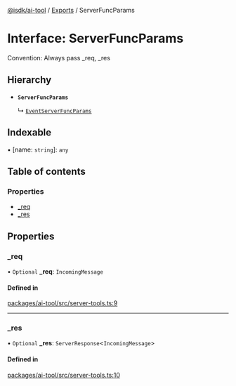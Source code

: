 [@isdk/ai-tool](../README.md) / [Exports](../modules.md) / ServerFuncParams

# Interface: ServerFuncParams

Convention: Always pass _req, _res

## Hierarchy

- **`ServerFuncParams`**

  ↳ [`EventServerFuncParams`](EventServerFuncParams.md)

## Indexable

▪ [name: `string`]: `any`

## Table of contents

### Properties

- [\_req](ServerFuncParams.md#_req)
- [\_res](ServerFuncParams.md#_res)

## Properties

### \_req

• `Optional` **\_req**: `IncomingMessage`

#### Defined in

[packages/ai-tool/src/server-tools.ts:9](https://github.com/isdk/ai-tool.js/blob/645c3145aafa05351c48068783eb3c2f206ce4c5/src/server-tools.ts#L9)

___

### \_res

• `Optional` **\_res**: `ServerResponse`\<`IncomingMessage`\>

#### Defined in

[packages/ai-tool/src/server-tools.ts:10](https://github.com/isdk/ai-tool.js/blob/645c3145aafa05351c48068783eb3c2f206ce4c5/src/server-tools.ts#L10)
